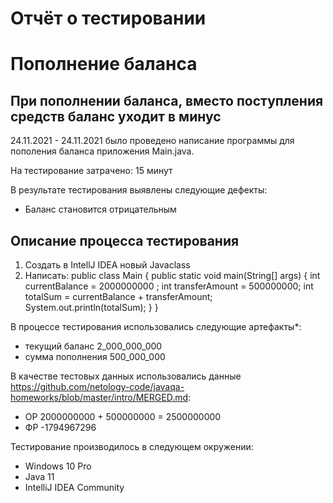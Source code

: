 # Отчёт о тестировании 
# Пополнение баланса

## При пополнении баланса, вместо поступления средств баланс уходит в минус 

24.11.2021 - 24.11.2021 было проведено написание программы для пополения баланса приложения Main.java.

На тестирование затрачено: 15 минут

В результате тестирования выявлены следующие дефекты:
* Баланс становится отрицательным


## Описание процесса тестирования
1. Создать в IntellJ IDEA новый Javaclass
2. Написать: 
public class Main {
public static void main(String[] args) {
int currentBalance = 2000000000 ;
int transferAmount = 500000000;
int totalSum = currentBalance + transferAmount;
System.out.println(totalSum);
}
}

В процессе тестирования использовались следующие артефакты*:
* текущий баланс 2_000_000_000
* сумма пополнения 500_000_000


В качестве тестовых данных использовались данные https://github.com/netology-code/javaqa-homeworks/blob/master/intro/MERGED.md:
* ОР 2000000000 + 500000000 = 2500000000
* ФР -1794967296


Тестирование производилось в следующем окружении:
* Windows 10 Pro
* Java 11
* IntelliJ IDEA Community